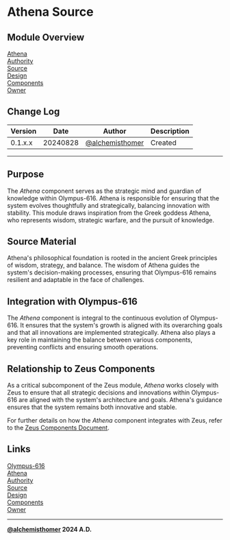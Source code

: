# Athena Source

## Module Overview
[Athena](README.md)  
[Authority](../zeus/zeus.components.md)  
[Source](athena.source.md)  
[Design](athena.design.md)  
[Components](athena.components.md)  
[Owner](https://github.com/alchemisthomer)  

## Change Log

| Version   | Date       | Author                                                   | Description   |
|-----------|------------|----------------------------------------------------------|---------------|
| 0.1.x.x   | 20240828   | [@alchemisthomer](https://github.com/alchemisthomer)     | Created       

---

## Purpose

The *Athena* component serves as the strategic mind and guardian of knowledge within Olympus-616. Athena is responsible for ensuring that the system evolves thoughtfully and strategically, balancing innovation with stability. This module draws inspiration from the Greek goddess Athena, who represents wisdom, strategic warfare, and the pursuit of knowledge.

## Source Material

Athena's philosophical foundation is rooted in the ancient Greek principles of wisdom, strategy, and balance. The wisdom of Athena guides the system's decision-making processes, ensuring that Olympus-616 remains resilient and adaptable in the face of challenges.

## Integration with Olympus-616

The *Athena* component is integral to the continuous evolution of Olympus-616. It ensures that the system's growth is aligned with its overarching goals and that all innovations are implemented strategically. Athena also plays a key role in maintaining the balance between various components, preventing conflicts and ensuring smooth operations.

## Relationship to Zeus Components

As a critical subcomponent of the Zeus module, *Athena* works closely with Zeus to ensure that all strategic decisions and innovations within Olympus-616 are aligned with the system's architecture and goals. Athena's guidance ensures that the system remains both innovative and stable.

For further details on how the *Athena* component integrates with Zeus, refer to the [Zeus Components Document](../zeus/zeus.components.md).

## Links
[Olympus-616](../../README.md)  
[Athena](README.md)  
[Authority](https://github.com/alchemisthomer)  
[Source](athena.source.md)  
[Design](athena.design.md)  
[Components](athena.components.md)  
[Owner](https://github.com/alchemisthomer)
***
**[@alchemisthomer](https://github.com/alchemisthomer)
2024 A.D.**
